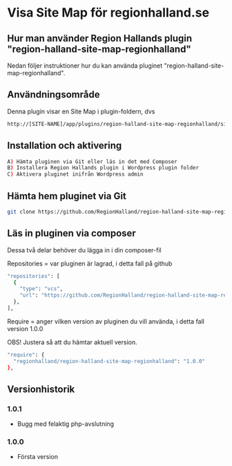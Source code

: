 # Visa Site Map för regionhalland.se

## Hur man använder Region Hallands plugin "region-halland-site-map-regionhalland"

Nedan följer instruktioner hur du kan använda pluginet "region-halland-site-map-regionhalland".


## Användningsområde

Denna plugin visar en Site Map i plugin-foldern, dvs
```sh
http://[SITE-NAME]/app/plugins/region-halland-site-map-regionhalland/site-map/site-map.php
```


## Installation och aktivering

```sh
A) Hämta pluginen via Git eller läs in det med Composer
B) Installera Region Hallands plugin i Wordpress plugin folder
C) Aktivera pluginet inifrån Wordpress admin
```


## Hämta hem pluginet via Git

```sh
git clone https://github.com/RegionHalland/region-halland-site-map-regionhalland.git
```


## Läs in pluginen via composer

Dessa två delar behöver du lägga in i din composer-fil

Repositories = var pluginen är lagrad, i detta fall på github

```sh
"repositories": [
  {
    "type": "vcs",
    "url": "https://github.com/RegionHalland/region-halland-site-map-regionhalland.git"
  },
],
```
Require = anger vilken version av pluginen du vill använda, i detta fall version 1.0.0

OBS! Justera så att du hämtar aktuell version.

```sh
"require": {
  "regionhalland/region-halland-site-map-regionhalland": "1.0.0"
},
```


## Versionhistorik

### 1.0.1
- Bugg med felaktig php-avslutning

### 1.0.0
- Första version
